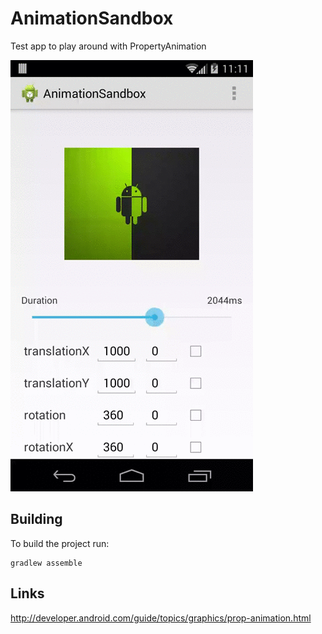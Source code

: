 # AnimationSandbox

Test app to play around with PropertyAnimation

![img](/img/device-2015-05-08-111157.gif?raw=true)


Building
--------
To build the project run:

    gradlew assemble


Links
--------
http://developer.android.com/guide/topics/graphics/prop-animation.html
